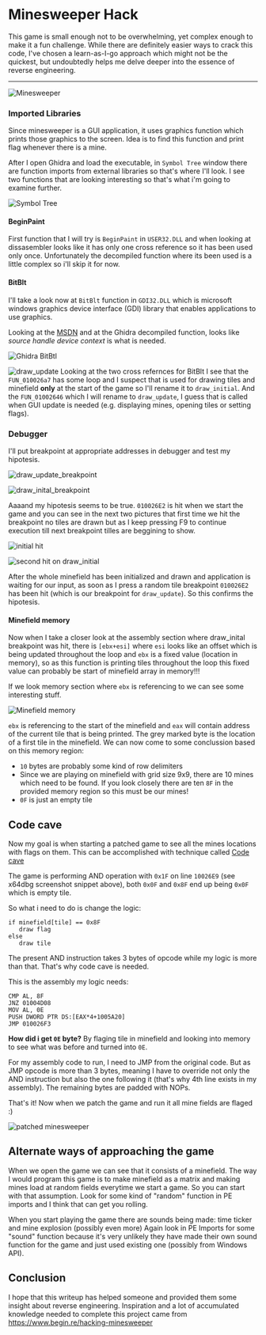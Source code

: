 # Minesweeper Hack

This game is small enough not to be overwhelming, yet complex enough to make it a fun challenge.
While there are definitely easier ways to crack this code, I've chosen a learn-as-I-go approach which might not be the quickest, but undoubtedly helps me delve deeper into the essence of reverse engineering.

***

![Minesweeper](https://raw.githubusercontent.com/realbugdigger/MinesweeperHack/main/images/Minesweeper.png)

### Imported Libraries

Since minesweeper is a GUI application, it uses graphics function which prints those graphics to the screen.
Idea is to find this function and print flag whenever there is a mine.

After I open Ghidra and load the executable, in `Symbol Tree` window there are function imports from external libraries so that's where I'll look.
I see two functions that are looking interesting so that's what i'm going to examine further.

![Symbol Tree](https://raw.githubusercontent.com/realbugdigger/MinesweeperHack/main/images/symbol_tree.png)

#### BeginPaint

First function that I will try is `BeginPaint` in `USER32.DLL` and when looking at dissasembler looks like it has only one cross reference so it has been used only once.
Unfortunately the decompiled function where its been used is a little complex so i'll skip it for now.

#### BitBlt

I'll take a look now at `BitBlt` function in `GDI32.DLL` which is microsoft windows graphics device interface (GDI) library that enables applications to use graphics.

Looking at the [MSDN](https://learn.microsoft.com/en-us/windows/win32/api/wingdi/nf-wingdi-bitblt) and at the Ghidra decompiled function, looks like *source handle device context* is what is needed.

![Ghidra BitBtl](https://raw.githubusercontent.com/realbugdigger/MinesweeperHack/main/images/bitblt.png)

![draw_update](https://raw.githubusercontent.com/realbugdigger/MinesweeperHack/main/images/draw_update.png)
Looking at the two cross refernces for BitBlt I see that the `FUN_010026a7` has some loop and I suspect that is used for drawing tiles and minefield **only** at the start of the game so I'll rename it to `draw_initial`.
And the `FUN_01002646` which I will rename to `draw_update`, I guess that is called when GUI update is needed (e.g. displaying mines, opening tiles or setting flags).

### Debugger

I'll put breakpoint at appropriate addresses in debugger and test my hipotesis.

![draw_update_breakpoint](https://raw.githubusercontent.com/realbugdigger/MinesweeperHack/main/images/drawUpdate_breakpoint.png)


![draw_inital_breakpoint](https://raw.githubusercontent.com/realbugdigger/MinesweeperHack/main/images/drawInitial_breakpoint.png)

Aaaand my hipotesis seems to be true. `010026E2` is hit when we start the game and you can see in the next two pictures that first time we hit the breakpoint no tiles are drawn
but as I keep pressing F9 to continue execution till next breakpoint tilles are beggining to show.

![initial hit](https://raw.githubusercontent.com/realbugdigger/MinesweeperHack/main/images/initalHit.png)

![second hit on draw_initial](https://raw.githubusercontent.com/realbugdigger/MinesweeperHack/main/images/secondHit.png)

After the whole minefield has been initialized and drawn and application is waiting for our input, as soon as I press a random tile breakpoint `010026E2` has been hit (which is our breakpoint for `draw_update`).
So this confirms the hipotesis.

#### Minefield memory

Now when I take a closer look at the assembly section where draw_inital breakpoint was hit, there is `[ebx+esi]` where `esi` looks like an offset which is being updated throughout the loop and `ebx`
is a fixed value (location in memory), so as this function is printing tiles throughout the loop this fixed value can probably be start of minefield array in memory!!!

If we look memory section where `ebx` is referencing to we can see some interesting stuff.

![Minefield memory](https://raw.githubusercontent.com/realbugdigger/MinesweeperHack/main/images/minefield_memory.png)

`ebx` is referencing to the start of the minefield and `eax` will contain address of the current tile that is being printed.
The grey marked byte is the location of a first tile in the minefield.
We can now come to some conclussion based on this memory region:
- `10` bytes are probably some kind of row delimiters
- Since we are playing on minefield with grid size 9x9, there are 10 mines which need to be found. If you look closely there are ten `8F` in the provided memory region so this must be our mines!
- `0F` is just an empty tile
 
## Code cave

Now my goal is when starting a patched game to see all the mines locations with flags on them.
This can be accomplished with technique called [Code cave](https://en.wikipedia.org/wiki/Code_cave)

The game is performing AND operation with `0x1F` on line `10026E9` (see x64dbg screenshot snippet above), both `0x0F` and `0x8F` end up being `0x0F` which is empty tile.
 
So what i need to do is change the logic:
```
if minefield[tile] == 0x8F
   draw flag
else
   draw tile
```

The present AND instruction takes 3 bytes of opcode while my logic is more than that. That's why code cave is needed.

This is the assembly my logic needs:
```
CMP AL, 8F
JNZ 01004D08
MOV AL, 0E
PUSH DWORD PTR DS:[EAX*4+1005A20]
JMP 010026F3
```

**How did i get `0E` byte?**
By flaging tile in minefield and looking into memory to see what was before and turned into `0E`.

For my assembly code to run, I need to JMP from the original code. But as JMP opcode is more than 3 bytes, meaning I have to override not only the AND instruction but also the one following it (that's why 4th line exists in my assembly).
The remaining bytes are padded with NOPs.

That's it! Now when we patch the game and run it all mine fields are flaged :)

![patched minesweeper](https://raw.githubusercontent.com/realbugdigger/MinesweeperHack/main/images/patched.png)

## Alternate ways of approaching the game

When we open the game we can see that it consists of a minefield. 
The way I would program this game is to make minefield as a matrix and making mines load at random fields everytime we start a game.
So you can start with that assumption.
Look for some kind of "random" function in PE imports and I think that can get you rolling.

When you start playing the game there are sounds being made: time ticker and mine explosion (possibly even more)
Again look in PE Imports for some "sound" function because it's very unlikely they have made their own sound function for the game and just used existing one (possibly from Windows API).

## Conclusion

I hope that this writeup has helped someone and provided them some insight about reverse engineering.
Inspiration and a lot of accumulated knowledge needed to complete this project came from https://www.begin.re/hacking-minesweeper

